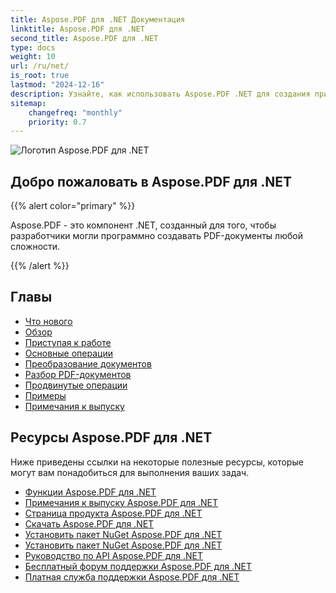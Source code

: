 ```yaml
---
title: Aspose.PDF для .NET Документация
linktitle: Aspose.PDF для .NET
second_title: Aspose.PDF для .NET
type: docs
weight: 10
url: /ru/net/
is_root: true
lastmod: "2024-12-16"
description: Узнайте, как использовать Aspose.PDF .NET для создания приложений для обработки документов PDF на любой платформе с использованием C#, VB. Изучите учебные пособия, примеры кода и многое другое.
sitemap:
    changefreq: "monthly"
    priority: 0.7
---
```

![Логотип Aspose.PDF для .NET](aspose_pdf-for-net.png)

## Добро пожаловать в Aspose.PDF для .NET

{{% alert color="primary" %}}

Aspose.PDF - это компонент .NET, созданный для того, чтобы разработчики могли программно создавать PDF-документы любой сложности.

{{% /alert %}}

## Главы

- [Что нового](/pdf/ru/net/whatsnew/)
- [Обзор](/pdf/ru/net/overview/)
- [Приступая к работе](/pdf/ru/net/get-started/)
- [Основные операции](/pdf/ru/net/basic-operations/)
- [Преобразование документов](/pdf/ru/net/converting/)
- [Разбор PDF-документов](/pdf/ru/net/parsing/)
- [Продвинутые операции](/pdf/ru/net/advanced-operations/)
- [Примеры](/pdf/ru/net/showcases/)
- [Примечания к выпуску](https://releases.aspose.com/pdf/net/release-notes/)

## Ресурсы Aspose.PDF для .NET

Ниже приведены ссылки на некоторые полезные ресурсы, которые могут вам понадобиться для выполнения ваших задач.

- [Функции Aspose.PDF для .NET](/pdf/ru/net/key-features/)
- [Примечания к выпуску Aspose.PDF для .NET](https://releases.aspose.com/pdf/net/release-notes/)
- [Страница продукта Aspose.PDF для .NET](https://products.aspose.com/pdf/net/)
- [Скачать Aspose.PDF для .NET](https://releases.aspose.com/pdf/net/)
- [Установить пакет NuGet Aspose.PDF для .NET](https://www.nuget.org/packages/Aspose.PDF/)
- [Установить пакет NuGet Aspose.PDF для .NET](https://www.nuget.org/packages/Aspose.PDF/)
- [Руководство по API Aspose.PDF для .NET](https://reference.aspose.com/pdf/net)
- [Бесплатный форум поддержки Aspose.PDF для .NET](https://forum.aspose.com/c/pdf/10)
- [Платная служба поддержки Aspose.PDF для .NET](https://helpdesk.aspose.com/)
